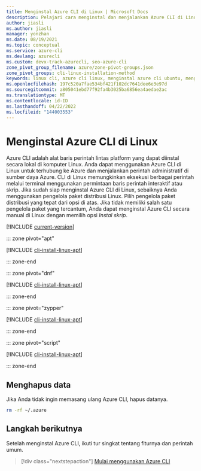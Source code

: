 ```yaml
---
title: Menginstal Azure CLI di Linux | Microsoft Docs
description: Pelajari cara menginstal dan menjalankan Azure CLI di Linux secara manual. Anda dapat menginstal Azure CLI di komputer Linux dengan satu perintah atau proses langkah demi langkah.
author: jiasli
ms.author: jiasli
manager: yonzhan
ms.date: 08/19/2021
ms.topic: conceptual
ms.service: azure-cli
ms.devlang: azurecli
ms.custom: devx-track-azurecli, seo-azure-cli
zone_pivot_group_filename: azure/zone-pivot-groups.json
zone_pivot_groups: cli-linux-installation-method
keywords: linux cli, azure cli linux, menginstal azure cli ubuntu, menginstal azure cli linux
ms.openlocfilehash: 197c520a7fae534bf421f102dc7641dee6e3e97d
ms.sourcegitcommit: a805041ebd77f92fa4b3025ba6856ea4aedae2ac
ms.translationtype: MT
ms.contentlocale: id-ID
ms.lasthandoff: 04/22/2022
ms.locfileid: "144003553"
---
```

# <a name="install-the-azure-cli-on-linux"></a>Menginstal Azure CLI di Linux

Azure CLI adalah alat baris perintah lintas platform yang dapat diinstal secara lokal di komputer Linux. Anda dapat menggunakan Azure CLI di Linux untuk terhubung ke Azure dan menjalankan perintah administratif di sumber daya Azure. CLI di Linux memungkinkan eksekusi berbagai perintah melalui terminal menggunakan permintaan baris perintah interaktif atau skrip.
Jika sudah siap menginstal Azure CLI di Linux, sebaiknya Anda menggunakan pengelola paket distribusi Linux. Pilih pengelola paket distribusi yang tepat dari opsi di atas.  Jika tidak memiliki salah satu pengelola paket yang tercantum, Anda dapat menginstal Azure CLI secara manual di Linux dengan memilih opsi *Instal skrip*.

[!INCLUDE [current-version](includes/current-version.md)]

::: zone pivot="apt"

[!INCLUDE [cli-install-linux-apt](includes/cli-install-linux-apt.md)]

::: zone-end

::: zone pivot="dnf"

[!INCLUDE [cli-install-linux-apt](includes/cli-install-linux-dnf.md)]

::: zone-end

::: zone pivot="zypper"

[!INCLUDE [cli-install-linux-apt](includes/cli-install-linux-zypper.md)]

::: zone-end

::: zone pivot="script"

[!INCLUDE [cli-install-linux-apt](includes/cli-install-linux-script.md)]

::: zone-end

## <a name="remove-data"></a>Menghapus data

Jika Anda tidak ingin memasang ulang Azure CLI, hapus datanya.

```bash
rm -rf ~/.azure
```

## <a name="next-steps"></a>Langkah berikutnya

Setelah menginstal Azure CLI, ikuti tur singkat tentang fiturnya dan perintah umum.

> [!div class="nextstepaction"]
> [Mulai menggunakan Azure CLI](get-started-with-azure-cli.md)
